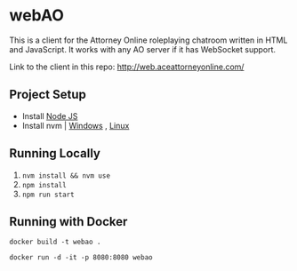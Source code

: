 # webAO

This is a client for the Attorney Online roleplaying chatroom written in HTML and JavaScript.
It works with any AO server if it has WebSocket support.

Link to the client in this repo: <http://web.aceattorneyonline.com/>

## Project Setup

- Install [Node JS](https://nodejs.org/en/)
- Install nvm | [Windows](https://github.com/coreybutler/nvm-windows) , [Linux](https://github.com/nvm-sh/nvm)

## Running Locally

1. `nvm install && nvm use`
2. `npm install`
3. `npm run start`

## Running with Docker

`docker build -t webao .`

`docker run -d -it -p 8080:8080 webao`
